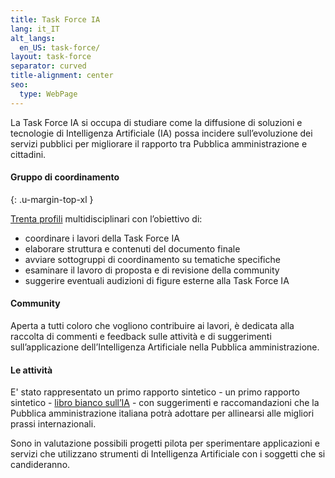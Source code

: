 ```yaml
---
title: Task Force IA
lang: it_IT
alt_langs:
  en_US: task-force/
layout: task-force
separator: curved
title-alignment: center
seo:
  type: WebPage
---
```

La Task Force IA si occupa di studiare come la diffusione di soluzioni e tecnologie di Intelligenza Artificiale (IA) possa incidere sull’evoluzione dei servizi pubblici per migliorare il rapporto tra Pubblica amministrazione e cittadini.

#### Gruppo di coordinamento
{: .u-margin-top-xl }

[Trenta profili](#coordinamento) multidisciplinari con l’obiettivo di:

- coordinare i lavori della Task Force IA
- elaborare struttura e contenuti del documento finale
- avviare sottogruppi di coordinamento su tematiche specifiche
- esaminare il lavoro di proposta e di revisione della community
- suggerire eventuali audizioni di figure esterne alla Task Force IA

#### Community

Aperta a tutti coloro che vogliono contribuire ai lavori, è dedicata alla raccolta di commenti e feedback sulle attività e di suggerimenti sull’applicazione dell’Intelligenza Artificiale nella Pubblica amministrazione.

#### Le attività
E' stato rappresentato un primo rapporto sintetico - un primo rapporto sintetico - [libro bianco sull’IA](https://ia.italia.it/assets/librobianco.pdf) - con suggerimenti e raccomandazioni che la Pubblica amministrazione italiana potrà adottare per allinearsi alle migliori prassi internazionali.

Sono in valutazione possibili progetti pilota per sperimentare applicazioni e servizi che utilizzano strumenti di Intelligenza Artificiale con i soggetti che si candideranno.
